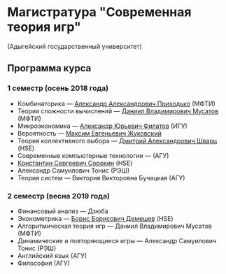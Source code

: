 # Магистратура "Современная теория игр"

(Адыгейский государственный университет)

## Программа курса

### 1 семестр (осень 2018 года)

 * Комбинаторика — [Александр Александрович Приходько](https://mipt.ru/education/chairs/dm/staff/prihodko.php) (МФТИ)
 * Теория сложности вычислений — [Даниил Владимирович Мусатов](https://mipt.ru/education/chairs/dm/staff/musatov.php) (МФТИ)
 * Микроэкономика — [Александр Юрьевич Филатов](http://math.isu.ru/ru/chairs/me/staff/filatov.html) (ИГУ)
 * Вероятность — [Максим Евгеньевич Жуковский](https://mipt.ru/education/chairs/dm/staff/zhukovsky.php)
 * Теория коллективного выбора — [Дмитрий Александрович Шварц](https://www.hse.ru/org/persons/64944) (HSE)
 * Современные компьютерные технологии — (АГУ)
 * [Константин Сергеевич Сорокин](https://www.hse.ru/org/persons/13666396) (HSE)
 * Александр Самуилович Тонис (РЭШ)
 * Теория систем — Виктория Викторовна Бучацкая (АГУ)
 
 ### 2 семестр (весна 2019 года)
  * Финансовый анализ — Дзюба
  * Эконометрика — [Борис Борисович Демешев](https://www.hse.ru/staff/bbd) (HSE)
  * Алгоритмическая теория игр — Даниил Владимирович Мусатов (МФТИ)
  * Динамические и повторяющиеся игры — Александр Самуилович Тонис (РЭШ)
  * Английский язык (АГУ)
  * Философия (АГУ)
